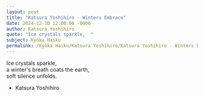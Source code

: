 ```yaml
---
layout: post
title: "Katsura Yoshihiro - Winters Embrace"
date: 2024-12-30 12:00:00 -0000
author: Katsura Yoshihiro
quote: "Ice crystals sparkle,  "
subject: Kyōka Haiku
permalink: /Kyōka Haiku/Katsura Yoshihiro/Katsura Yoshihiro - Winters Embrace
---
```


Ice crystals sparkle,  
a winter's breath coats the earth,  
soft silence unfolds.

- Katsura Yoshihiro
